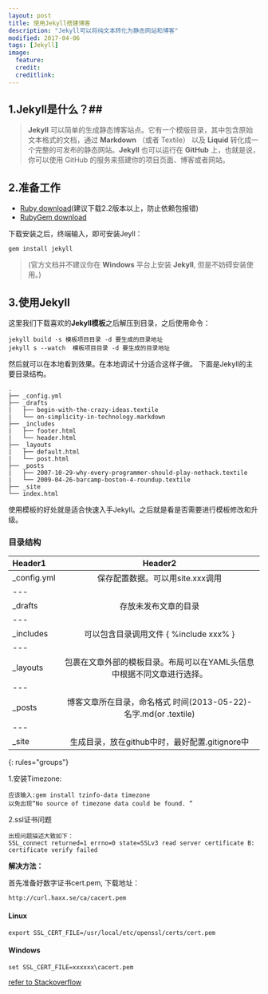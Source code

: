 ```yaml
---
layout: post
title: 使用Jekyll搭建博客
description: "Jekyll可以将纯文本转化为静态网站和博客"
modified: 2017-04-06
tags: [Jekyll]
image:
  feature: 
  credit: 
  creditlink: 
---
```


## 1.Jekyll是什么？##


> **Jekyll** 可以简单的生成静态博客站点。它有一个模版目录，其中包含原始文本格式的文档，通过 **Markdown** （或者 Textile） 以及 **Liquid** 转化成一个完整的可发布的静态网站。**Jekyll** 也可以运行在 **GitHub** 上，也就是说，你可以使用 GitHub 的服务来搭建你的项目页面、博客或者网站。

## 2.准备工作 ##
 - [Ruby download](http://www.ruby-lang.org/en/downloads/)(建议下载2.2版本以上，防止依赖包报错)
 - [RubyGem download](https://rubygems.org/pages/download/)
 
下载安装之后，终端输入，即可安装Jeyll：

	gem install jekyll

> (官方文档并不建议你在 **Windows** 平台上安装 **Jekyll**, 但是不妨碍安装使用。)


## 3.使用Jekyll ##
这里我们下载喜欢的**Jekyll模板**之后解压到目录，之后使用命令：

	jekyll build -s 模板项目目录 -d 要生成的目录地址
	jekyll s --watch  模板项目目录 -d 要生成的目录地址

然后就可以在本地看到效果。在本地调试十分适合这样子做。
下面是Jekyll的主要目录结构。

	.
	├── _config.yml
	├── _drafts
	|   ├── begin-with-the-crazy-ideas.textile
	|   └── on-simplicity-in-technology.markdown
	├── _includes
	|   ├── footer.html
	|   └── header.html
	├── _layouts
	|   ├── default.html
	|   └── post.html
	├── _posts
	|   ├── 2007-10-29-why-every-programmer-should-play-nethack.textile
	|   └── 2009-04-26-barcamp-boston-4-roundup.textile
	├── _site
	└── index.html

使用模板的好处就是适合快速入手Jekyll。之后就是看是否需要进行模板修改和升级。


### 目录结构


| Header1 | Header2 | 
|:--------|:-------:|
| _config.yml  | 保存配置数据。可以用site.xxx调用 | 
|---
| _drafts      | 存放未发布文章的目录  |
|---
| _includes    | 可以包含目录调用文件 \{ %include xxx% \}  |
|---
| _layouts     | 包裹在文章外部的模板目录。布局可以在YAML头信息中根据不同文章进行选择。  |
|---
| _posts       | 博客文章所在目录，命名格式 时间(2013-05-22)-名字.md(or .textile)  |
|---
| _site        | 生成目录，放在github中时，最好配置.gitignore中  |
{: rules="groups"}


1.安装Timezone:

	应该输入:gem install tzinfo-data timezone
	以免出现“No source of timezone data could be found. ”

2.ssl证书问题

	出现问题描述大致如下：
	SSL_connect returned=1 errno=0 state=SSLv3 read server certificate B: certificate verify failed

**解决方法：**

首先准备好数字证书cert.pem, 下载地址：

	http://curl.haxx.se/ca/cacert.pem

#### Linux
	export SSL_CERT_FILE=/usr/local/etc/openssl/certs/cert.pem

#### Windows

	set SSL_CERT_FILE=xxxxxx\cacert.pem


[refer to Stackoverflow](http://stackoverflow.com/questions/4528101/ssl-connect-returned-1-errno-0-state-sslv3-read-server-certificate-b-certificat)